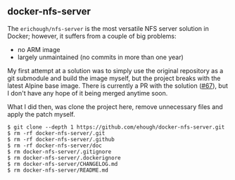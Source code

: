 

## docker-nfs-server

The `erichough/nfs-server` is the most versatile NFS server solution
in Docker; however, it suffers from a couple of big problems:

- no ARM image
- largely unmaintained (no commits in more than one year)

My first attempt at a solution was to simply use the original repository
as a git submodule and build the image myself,
but the project breaks with the latest Alpine base image.
There is currently a PR with the solution
([#67](https://github.com/ehough/docker-nfs-server/pull/67)),
but I don't have any hope of it being merged anytime soon.

What I did then, was clone the project here, remove unnecessary files
and apply the patch myself.

```console
$ git clone --depth 1 https://github.com/ehough/docker-nfs-server.git
$ rm -rf docker-nfs-server/.git
$ rm -rf docker-nfs-server/.github
$ rm -rf docker-nfs-server/doc
$ rm docker-nfs-server/.gitignore
$ rm docker-nfs-server/.dockerignore
$ rm docker-nfs-server/CHANGELOG.md
$ rm docker-nfs-server/README.md
```
